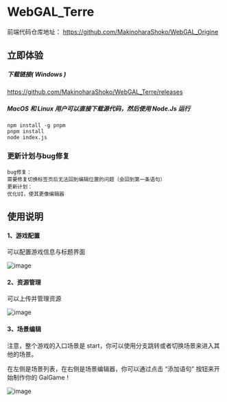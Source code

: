 # WebGAL_Terre

前端代码仓库地址： https://github.com/MakinoharaShoko/WebGAL_Origine

## 立即体验

##### 下载链接( Windows )

https://github.com/MakinoharaShoko/WebGAL_Terre/releases

##### MacOS 和 Linux 用户可以直接下载源代码，然后使用 Node.Js 运行 

```
npm install -g pnpm
pnpm install
node index.js
```

### 更新计划与bug修复

```
bug修复：
需要修复切换标签页后无法回到编辑位置的问题（会回到第一条语句）
更新计划：
优化UI，使其更像编辑器
```

## 使用说明

#### 1、游戏配置

可以配置游戏信息与标题界面

![image](https://user-images.githubusercontent.com/30483415/153714429-99b7cc22-5491-448f-a941-a3771e404cca.png)


#### 2、资源管理

可以上传并管理资源

![image](https://user-images.githubusercontent.com/30483415/153714434-ed73a0cf-0791-40f3-bf7e-9e7793ed6285.png)


#### 3、场景编辑

注意，整个游戏的入口场景是 start，你可以使用分支跳转或者切换场景来进入其他的场景。

在左侧是场景列表，在右侧是场景编辑器，你可以通过点击 “添加语句” 按钮来开始制作你的 GalGame！

![image](https://user-images.githubusercontent.com/30483415/153714444-0a1d5c74-55c6-4ead-9892-2eaae60ebe4a.png)

